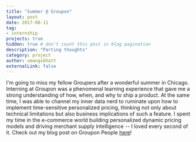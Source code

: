 ```yaml
---
title: "Summer @ Groupon"
layout: post
date: 2017-08-11
tag: 
- internship
projects: true
hidden: true # don't count this post in blog pagination
description: "Parting thoughts"
category: project
author: umangsbhatt
externalLink: false
---
```

I'm going to miss my fellow Groupers after a wonderful summer in Chicago. Interning at Groupon was a phenomenal learning experience that gave me a strong understanding of how, when, and why to ship a product. At the same time, I was able to channel my inner data nerd to ruminate upon how to implement time-sensitive personalized pricing, thinking not only about technical limitations but also business implications of such a feature. I spent my time in the e-commerce world building personalized dynamic pricing models and driving merchant supply intelligence -- I loved every second of it. Check out my blog post on Groupon People <a href="https://people.groupon.com/2017/umang-groupon-chicago-engineering-intern/" target="_blank">here</a>!
